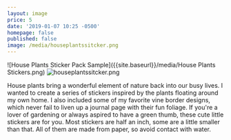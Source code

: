 ```yaml
---
layout: image
price: 5
date: '2019-01-07 10:25 -0500'
homepage: false
published: false
image: /media/houseplantssitcker.png
---
```

![House Plants Sticker Pack Sample]({{site.baseurl}}/media/House Plants Stickers.png)
![houseplantssitcker.png]({{site.baseurl}}/media/houseplantssitcker.png)

House plants bring a wonderful element of nature back into our busy lives. I wanted to create a series of stickers inspired by the plants floating around my own home. I also included some of my favorite vine border designs, which never fail to liven up a journal page with their fun foliage. If you're a lover of gardening or always aspired to have a green thumb, these cute little stickers are for you. Most stickers are half an inch, some are a little smaller than that. All of them are made from paper, so avoid contact with water.
